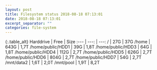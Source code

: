 ```yaml
---
layout: post
title: Filesystem status 2018-08-18 07:13:01
date: 2018-08-18 07:13:01
excerpt_separator: ""
categories: file-system
---
```

{:.table_alt}
Harddrive | Free | Size
:--- | ---: | ---:
/ | 27G | 37G
/home | 643G | 1,7T
/home/public/HDD1 | 39G | 1,8T
/home/public/HDD3 | 64G | 1,8T
/home/public/HDD4 | 112G | 2,7T
/home/public/HDD5 | 626G | 2,7T
/home/public/HDD6 | 804G | 2,7T
/home/public/HDD7 | 54G | 2,7T
/mnt/data2 | 1,6T | 2,0T
/mnt/pool | 1,9T | 8,2T
